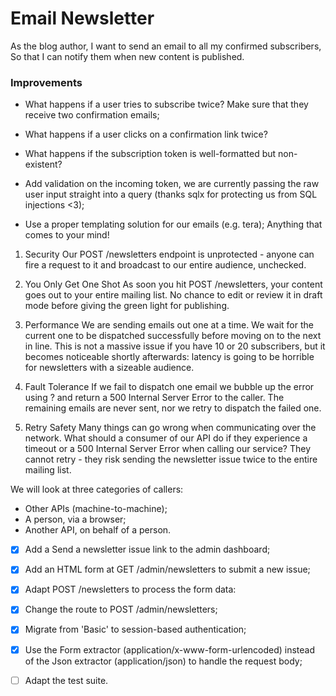 
# Email Newsletter

As the blog author,
I want to send an email to all my confirmed subscribers,
So that I can notify them when new content is published.

### Improvements

* What happens if a user tries to subscribe twice? Make sure that they receive two confirmation emails;

* What happens if a user clicks on a confirmation link twice?

* What happens if the subscription token is well-formatted but non-existent?

* Add validation on the incoming token, we are currently passing the raw user input straight into a query (thanks sqlx for protecting us from SQL injections <3);

* Use a proper templating solution for our emails (e.g. tera);
Anything that comes to your mind!

1. Security
Our POST /newsletters endpoint is unprotected - anyone can fire a request to it and broadcast to our entire audience, unchecked.

2. You Only Get One Shot
As soon you hit POST /newsletters, your content goes out to your entire mailing list. No chance to edit or review it in draft mode before giving the green light for publishing.

3. Performance
We are sending emails out one at a time.
We wait for the current one to be dispatched successfully before moving on to the next in line.
This is not a massive issue if you have 10 or 20 subscribers, but it becomes noticeable shortly afterwards: latency is going to be horrible for newsletters with a sizeable audience.

4. Fault Tolerance
If we fail to dispatch one email we bubble up the error using ? and return a 500 Internal Server Error to the caller.
The remaining emails are never sent, nor we retry to dispatch the failed one.

5. Retry Safety
Many things can go wrong when communicating over the network. What should a consumer of our API do if they experience a timeout or a 500 Internal Server Error when calling our service?
They cannot retry - they risk sending the newsletter issue twice to the entire mailing list.

We will look at three categories of callers:
* Other APIs (machine-to-machine);
* A person, via a browser;
* Another API, on behalf of a person.


- [x] Add a Send a newsletter issue link to the admin dashboard;

- [x] Add an HTML form at GET /admin/newsletters to submit a new issue;

- [x] Adapt POST /newsletters to process the form data:

- [x] Change the route to POST /admin/newsletters;

- [x] Migrate from 'Basic' to session-based authentication;

- [x] Use the Form extractor (application/x-www-form-urlencoded) instead of the Json extractor (application/json) to handle the request body;

- [ ] Adapt the test suite.